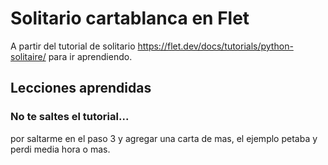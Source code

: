 # Solitario cartablanca en Flet

A partir del tutorial de solitario 
<https://flet.dev/docs/tutorials/python-solitaire/>
para ir aprendiendo.


## Lecciones aprendidas

### No te saltes el tutorial...

por saltarme en el paso 3 y agregar una carta de mas, el ejemplo petaba y perdi media hora o mas.
